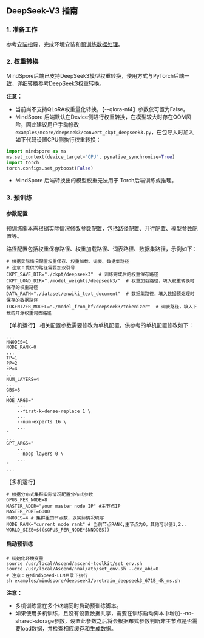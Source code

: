 ## DeepSeek-V3 指南
### 1. 准备工作

参考[安装指导](../../../docs/mindspore/features/install_guide.md)，完成环境安装和[预训练数据处理](../../../docs/pytorch/solutions/pretrain/pretrain_dataset.md)。


### 2. 权重转换
MindSpore后端已支持DeepSeek3模型权重转换，使用方式与PyTorch后端一致，详细转换参考[DeepSeek3权重转换](../../mcore/deepseek3/README.md)。

**注意：**
- 当前尚不支持QLoRA权重量化转换，【--qlora-nf4】参数仅可置为False。
- MindSpore 后端默认在Device侧进行权重转换，在模型较大时存在OOM风险，因此建议用户手动修改`examples/mcore/deepseek3/convert_ckpt_deepseek3.py`，在包导入时加入如下代码设置CPU侧执行权重转换：

```python
import mindspore as ms
ms.set_context(device_target="CPU", pynative_synchronize=True)
import torch
torch.configs.set_pyboost(False)
```

- MindSpore 后端转换出的模型权重无法用于 Torch后端训练或推理。

### 3. 预训练

#### 参数配置
预训练脚本需根据实际情况修改参数配置，包括路径配置、并行配置、模型参数配置等。

路径配置包括权重保存路径、权重加载路径、词表路径、数据集路径，示例如下：

``` shell
# 根据实际情况配置权重保存、权重加载、词表、数据集路径
# 注意：提供的路径需要加双引号
CKPT_SAVE_DIR="./ckpt/deepseek3"  # 训练完成后的权重保存路径
CKPT_LOAD_DIR="./model_weights/deepseek3/"  # 权重加载路径，填入权重转换时保存的权重路径
DATA_PATH="./dataset/enwiki_text_document"  # 数据集路径，填入数据预处理时保存的数据路径
TOKENIZER_MODEL="./model_from_hf/deepseek3/tokenizer"  # 词表路径，填入下载的开源权重词表路径
```

【单机运行】
相关配置参数需要修改为单机配置，供参考的单机配置修改如下：
```shell
...
NNODES=1
NODE_RANK=0  
...
TP=1
PP=2
EP=4
...
NUM_LAYERS=4
...
GBS=8
...
MOE_ARGS="
    ...
    --first-k-dense-replace 1 \
    ...
    --num-experts 16 \
    ...
"
...
GPT_ARGS="
    ...
    --noop-layers 0 \
    ...
"
...
```
【多机运行】
```shell
# 根据分布式集群实际情况配置分布式参数
GPUS_PER_NODE=8
MASTER_ADDR="your master node IP" #主节点IP
MASTER_PORT=6000
NNODES=4 # 集群里的节点数，以实际情况填写
NODE_RANK="current node rank" # 当前节点RANK,主节点为0，其他可以使1,2..
WORLD_SIZE=$(($GPUS_PER_NODE*$NNODES))
```

#### 启动预训练

```shell
# 初始化环境变量
source /usr/local/Ascend/ascend-toolkit/set_env.sh
source /usr/local/Ascend/nnal/atb/set_env.sh --cxx_abi=0
# 注意：在MindSpeed-LLM目录下执行
sh examples/mindspore/deepseek3/pretrain_deepseek3_671B_4k_ms.sh
```



**注意：**

- 多机训练需在多个终端同时启动预训练脚本。
- 如果使用多机训练，且没有设置数据共享，需要在训练启动脚本中增加--no-shared-storage参数，设置此参数之后将会根据布式参数判断非主节点是否需要load数据，并检查相应缓存和生成数据。
